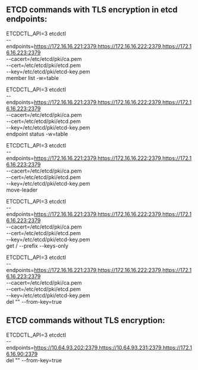 ETCD commands with TLS encryption in etcd endpoints:
-------------

  ETCDCTL_API=3 etcdctl \
    --endpoints=https://172.16.16.221:2379,https://172.16.16.222:2379,https://172.16.16.223:2379 \
    --cacert=/etc/etcd/pki/ca.pem \
    --cert=/etc/etcd/pki/etcd.pem \
    --key=/etc/etcd/pki/etcd-key.pem \
    member list -w=table


  ETCDCTL_API=3 etcdctl \
    --endpoints=https://172.16.16.221:2379,https://172.16.16.222:2379,https://172.16.16.223:2379 \
    --cacert=/etc/etcd/pki/ca.pem \
    --cert=/etc/etcd/pki/etcd.pem \
    --key=/etc/etcd/pki/etcd-key.pem \
    endpoint status -w=table


  ETCDCTL_API=3 etcdctl \
    --endpoints=https://172.16.16.221:2379,https://172.16.16.222:2379,https://172.16.16.223:2379 \
    --cacert=/etc/etcd/pki/ca.pem \
    --cert=/etc/etcd/pki/etcd.pem \
    --key=/etc/etcd/pki/etcd-key.pem \
    move-leader <leader>

  ETCDCTL_API=3 etcdctl \
    --endpoints=https://172.16.16.221:2379,https://172.16.16.222:2379,https://172.16.16.223:2379 \
    --cacert=/etc/etcd/pki/ca.pem \
    --cert=/etc/etcd/pki/etcd.pem \
    --key=/etc/etcd/pki/etcd-key.pem \
    get / --prefix --keys-only

  ETCDCTL_API=3 etcdctl \
  --endpoints=https://172.16.16.221:2379,https://172.16.16.222:2379,https://172.16.16.223:2379 \
  --cacert=/etc/etcd/pki/ca.pem \
  --cert=/etc/etcd/pki/etcd.pem \
  --key=/etc/etcd/pki/etcd-key.pem \
  del "" --from-key=true


ETCD commands without TLS encryption:
---------------
  ETCDCTL_API=3 etcdctl \
    --endpoints=https://10.64.93.202:2379,https://10.64.93.231:2379,https://172.16.16.90:2379 \
    del "" --from-key=true
